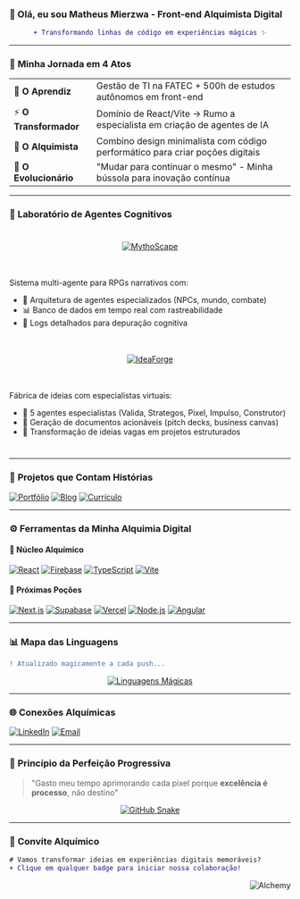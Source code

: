 ### 🌌 Olá, eu sou Matheus Mierzwa - Front-end Alquimista Digital 

<div align="center">
  
```diff
+ Transformando linhas de código em experiências mágicas ✨
```
</div>

---

### 🚀 **Minha Jornada em 4 Atos** 

|   |   |
|---|---|
| 🔮 **O Aprendiz** | Gestão de TI na FATEC + 500h de estudos autônomos em front-end |
| ⚡ **O Transformador** | Domínio de React/Vite -> Rumo a especialista em criação de agentes de IA |
| 🧪 **O Alquimista** | Combino design minimalista com código performático para criar poções digitais |
| 🌊 **O Evolucionário** | "Mudar para continuar o mesmo" - Minha bússola para inovação contínua |

---

### 🧠 **Laboratório de Agentes Cognitivos**
<div align="center" style="display: grid; grid-template-columns: repeat(auto-fit, minmax(300px, 1fr)); gap: 20px; margin: 25px 0">

[![MythoScape](https://custom-icon-badges.demolab.com/badge/🐉_MythoScape-000?logo=dragon&logoColor=white&style=for-the-badge)](https://github.com/MierzwaMatheus/mythoscape)
<div align="left">
  <p>Sistema multi-agente para RPGs narrativos com:</p>
  <ul>
    <li>🔄 Arquitetura de agentes especializados (NPCs, mundo, combate)</li>
    <li>📊 Banco de dados em tempo real com rastreabilidade</li>
    <li>📝 Logs detalhados para depuração cognitiva</li>
  </ul>
</div>

[![IdeaForge](https://custom-icon-badges.demolab.com/badge/🚀_IdeaForge-000?logo=lightbulb&logoColor=white&style=for-the-badge)](https://github.com/MierzwaMatheus/ideaforge-ia)
<div align="left">
  <p>Fábrica de ideias com especialistas virtuais:</p>
  <ul>
    <li>👥 5 agentes especialistas (Valida, Strategos, Pixel, Impulso, Construtor)</li>
    <li>📄 Geração de documentos acionáveis (pitch decks, business canvas)</li>
    <li>🎯 Transformação de ideias vagas em projetos estruturados</li>
  </ul>
</div>

</div>

---

### 💼 **Projetos que Contam Histórias**
[![Portfólio](https://custom-icon-badges.demolab.com/badge/✨_Portfólio_Imersivo-000?logo=eye&logoColor=white&style=for-the-badge)](https://matheus-mierzwa.web.app/portfolio)
[![Blog](https://custom-icon-badges.demolab.com/badge/📚_Blog_Conceitual-000?logo=book&logoColor=white&style=for-the-badge)](https://matheus-mierzwa.web.app/blog)
[![Currículo](https://custom-icon-badges.demolab.com/badge/📜_CV_Dinâmico-000?logo=file-pdf&logoColor=white&style=for-the-badge)](https://matheus-mierzwa.web.app/resume)

---

### ⚙️ **Ferramentas da Minha Alquimia Digital**
#### 🧪 Núcleo Alquímico
  [![React](https://img.shields.io/badge/React-18.x-61DAFB.svg?logo=react)](https://reactjs.org/)
  [![Firebase](https://img.shields.io/badge/Firebase-9.x-FFCA28.svg?logo=firebase)](https://firebase.google.com/)
  [![TypeScript](https://img.shields.io/badge/TypeScript-5.x-3178C6.svg?logo=typescript)](https://www.typescriptlang.org/)
  [![Vite](https://img.shields.io/badge/Vite-4.x-646CFF.svg?logo=vite)](https://vitejs.dev/)

#### 🔮 Próximas Poções
  [![Next.js](https://img.shields.io/badge/Next.js-14.x-000.svg?logo=nextdotjs)](https://nextjs.org/)
  [![Supabase](https://img.shields.io/badge/Supabase-3.x-3ECF8E.svg?logo=supabase)](https://supabase.io/)
  [![Vercel](https://img.shields.io/badge/Vercel-000.svg?logo=vercel)](https://vercel.com/)
  [![Node.js](https://img.shields.io/badge/Node.js-20.x-339933.svg?logo=nodedotjs)](https://nodejs.org/)
  [![Angular](https://img.shields.io/badge/Angular-16.x-DD0031.svg?logo=angular)](https://angular.io/)

---

### 📊 **Mapa das Linguagens**
```diff
! Atualizado magicamente a cada push...
```

<div align="center">
  
[![Linguagens Mágicas](https://github-readme-stats.vercel.app/api/top-langs/?username=MierzwaMatheus&layout=donut-vertical&theme=nightowl&hide_border=true&bg_color=00000000&title_color=58a6ff&text_color=8b949e&icon_color=58a6ff)](https://github.com/MierzwaMatheus)
</div>

---

### 🌐 **Conexões Alquímicas**
[![LinkedIn](https://custom-icon-badges.demolab.com/badge/LinkedIn-Profissionalizar/0A66C2?logo=linkedin&logoColor=white&style=social)](https://br.linkedin.com/in/matheus-mierzwa-91b80b117)
[![Email](https://custom-icon-badges.demolab.com/badge/Email-Colaboração/EA4335?logo=mail&logoColor=white&style=social)](mailto:mierzwa.oliveira@gmail.com)

---

### 🧩 **Princípio da Perfeição Progressiva**
> "Gasto meu tempo aprimorando cada pixel porque **excelência é processo**, não destino"

<div align="center">
  
[![GitHub Snake](https://raw.githubusercontent.com/MierzwaMatheus/MierzwaMatheus/output/github-contribution-grid-snake-dark.svg#gh-dark-mode-only)](https://github.com/MierzwaMatheus)
</div>

---

### 💫 **Convite Alquímico**
```diff
# Vamos transformar ideias em experiências digitais memoráveis?
+ Clique em qualquer badge para iniciar nossa colaboração!
```

<div align="right">
  
![Alchemy](https://img.shields.io/badge/✨_Design--Thinking-FF6F00?logo=sparkles&logoColor=white&style=for-the-badge)
</div>
